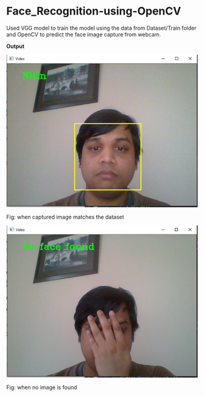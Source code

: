# Face_Recognition-using-OpenCV

Used VGG model to train the model using the data from Dataset/Train folder and OpenCV to predict the face image capture from webcam.

**Output**

![Figure 1](images/output1.PNG)

Fig: when captured image matches the dataset

![Figure 2](images/output2.PNG)

Fig: when no image is found
